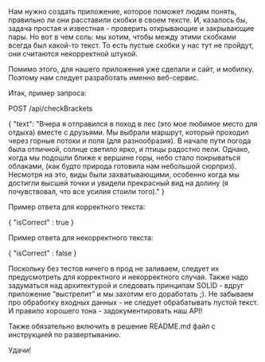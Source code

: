Нам нужно создать приложение, которое поможет людям понять, 
правильно ли они расставили скобки в своем тексте. 
И, казалось бы, задача простая и известная - проверить открывающие и закрывающие пары.
Но вот в чем соль: мы хотим, чтобы между этими скобками всегда был какой-то текст.
То есть пустые скобки у нас тут не пройдут, они считаются некорректной штукой.

Помимо этого, для нашего приложения уже сделали и сайт, и мобилку. 
Поэтому нам следует разработать именно веб-сервис.

Итак, пример запроса:

POST /api/checkBrackets

{
"text": "Вчера я отправился в поход в лес (это мое любимое место для отдыха) вместе с друзьями. Мы выбрали маршрут, который проходил через горные потоки и поля (для разнообразия). В начале пути погода была отличной, солнце светило ярко, и птицы радостно пели. Однако, когда мы подошли ближе к вершине горы, небо стало покрываться облаками, (как будто природа готовила нам небольшой сюрприз). Несмотря на это, виды были захватывающими, особенно когда мы достигли высшей точки и увидели прекрасный вид на долину (я почувствовал, что все усилия стоили того)."
}

Пример ответа для корректного текста:

{
"isCorrect" : true
}

Пример ответа для некорректного текста:

{
"isCorrect" : false
}

Поскольку без тестов ничего в прод не заливаем,
следует их предусмотреть для корректного и некорректного случая. 
Также надо задуматься над архитектурой и следовать принципам SOLID - вдруг приложение “выстрелит” и мы захотим его доработать ;).
Не забываем про обработку входных данных - не следует обрабатывать пустой текст.
И правило хорошего тона - задокументировать наш API!

Также обязательно включить в решение README.md файл с инструкцией по развертыванию.

Удачи!